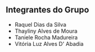 ## Integrantes do Grupo

* Raquel Dias da Silva
* Thayliny Alves de Moura 
* Taniele Rocha Madureira
* Vitória Luz Alves D' Abadia

